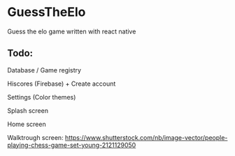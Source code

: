 # GuessTheElo
Guess the elo game written with react native

## Todo:
Database / Game registry

Hiscores (Firebase) + Create account 

Settings (Color themes)

Splash screen

Home screen

Walktrough screen: https://www.shutterstock.com/nb/image-vector/people-playing-chess-game-set-young-2121129050

